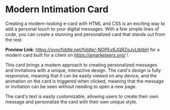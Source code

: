 # Modern Intimation Card
Creating a modern-looking e-card with HTML and CSS is an exciting way to add a personal touch to your digital messages. With a few simple lines of code, you can create a stunning and personalized card that stands out from the rest.

**Preview Link**: https://syncfiddle.net/fiddle/-NOPEx6JQRZqJvLtbIbH for a modern card built for a client on https://amarketeers.org/ \

This card brings a modern approach to creating personalized messages and invitations with a unique, interactive design. The card's design is fully responsive, meaning that it can be easily viewed on any device, and the animation on the card is triggered when clicked, meaning that the message or invitation can be seen without needing to open a new page. 

The card's text is easily customizable, allowing users to create their own message and personalize the card with their own unique style.
